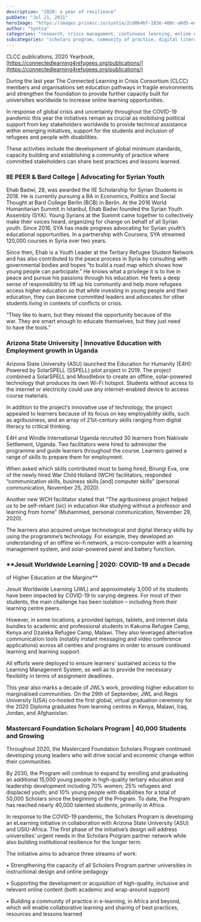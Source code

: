 ```yaml
---
description: "2020: a year of resilience"
pubDate: "Jul 21, 2021"
heroImage: "https://images.prismic.io/syntia/2cd0b4bf-183e-400c-a0d5-ed470887bef2_screenshot-2021-07-21-at-15.32.20.png?auto=compress,format"
author: "Syntia"
categories: "research, crisis managament, continuous learning, online education"
subcategories: "scholars program, community of practice, digital literacy skills, leadership development"
---
```


CLCC publications, 2020 Yearbook, [https://connectedlearning4refugees.org/publications/](https://connectedlearning4refugees.org/publications/)

During the last year The Connected Learning in Crisis Consortium (CLCC) members and organisations set education pathways in fragile environments and strengthen the foundation to provide further capacity built for universities worldwide to increase online learning opportunities.

In response of global crisis and uncertainty throughout the COVID-19 pandemic this year the initiatives remain as crucial as mobilising political support from key stakeholders worldwide to provide technical assistance within emerging initiatives, support for the students and inclusion of refugees and people with disabilities.

These activities include the development of global minimum standards, capacity building and establishing a community of practice where committed stakeholders can share best practices and lessons learned.

### **IIE PEER & Bard College | Advocating for Syrian Youth**

Ehab Badwi, 28, was awarded the IIE Scholarship for Syrian Students in 2018. He is currently pursuing a BA in Economics, Politics and Social Thought at Bard College Berlin (BCB) in Berlin. At the 2016 World Humanitarian Summit in Istanbul, Ehab Badwi founded the Syrian Youth Assembly (SYA). Young Syrians at the Summit came together to collectively make their voices heard, organizing for change on behalf of all Syrian youth. Since 2016, SYA has made progress advocating for Syrian youth’s educational opportunities. In a partnership with Coursera, SYA streamed 120,000 courses in Syria over two years.

Since then, Ehab is a Youth Leader at the Tertiary Refugee Student Network and has also contributed to the peace process in Syria by consulting with governmental bodies and hopes “to build a road map which shows how young people can participate.” He knows what a privilege it is to live in peace and pursue his passions through his education. He feels a deep sense of responsibility to lift up his community and help more refugees access higher education so that while investing in young people and their education, they can become committed leaders and advocates for other students living in contexts of conflicts or crisis.

“They like to learn, but they missed the opportunity because of the war. They are smart enough to educate themselves, but they just need to have the tools.”

### **Arizona State University | Innovative Education with Employment growth in Uganda**

Arizona State University (ASU) launched the Education for Humanity (E4H): Powered by SolarSPELL (SSPELL) pilot project in 2019. The project combined a SolarSPELL and Moodlebox to create an offline, solar-powered technology that produces its own Wi-Fi hotspot. Students without access to the internet or electricity could use any internet-enabled device to access course materials.

In addition to the project’s innovative use of technology, the project appealed to learners because of its focus on key employability skills, such as agribusiness, and an array of 21st-century skills ranging from digital literacy to critical thinking.

E4H and Windle International Uganda recruited 30 learners from Nakivale Settlement, Uganda. Two facilitators were hired to administer the programme and guide learners throughout the course. Learners gained a range of skills to prepare them for employment.

When asked which skills contributed most to being hired, Birungi Eva, one of the newly hired War Child Holland (WCH) facilitators, responded “communication skills, business skills \[and\] computer skills” (personal communication, November 25, 2020).

Another new WCH facilitator stated that “The agribusiness project helped us to be self-reliant (sic) in education like studying without a professor and learning from home” (Muhammed, personal communication, November 29, 2020).

The learners also acquired unique technological and digital literacy skills by using the programme’s technology. For example, they developed an understanding of an offline wi-fi network, a micro-computer with a learning management system, and solar-powered panel and battery function.

### **Jesuit Worldwide Learning | 2020: COVID-19 and a Decade  
of Higher Education at the Margins**

Jesuit Worldwide Learning (JWL) and approximately 3,000 of its students have been impacted by COVID-19 to varying degrees. For most of their students, the main challenge has been isolation – including from their learning centre peers.

However, in some locations, a provided laptops, tablets, and internet data bundles to academic and professional students in Kakuma Refugee Camp, Kenya and Dzaleka Refugee Camp, Malawi. They also leveraged alternative communication tools (notably instant messaging and video conference applications) across all centres and programs in order to ensure continued learning and learning support.

All efforts were deployed to ensure learners’ sustained access to the Learning Management System, as well as to provide the necessary flexibility in terms of assignment deadlines.

This year also marks a decade of JWL’s work, providing higher education to marginalised communities. On the 29th of September, JWL and Regis University (USA) co-hosted the first global, virtual graduation ceremony for the 2020 Diploma graduates from learning centres in Kenya, Malawi, Iraq, Jordan, and Afghanistan.

### **Mastercard Foundation Scholars Program | 40,000 Students and Growing**

Throughout 2020, the Mastercard Foundation Scholars Program continued developing young leaders who will drive social and economic change within their communities.

By 2030, the Program will continue to expand by enrolling and graduating an additional 15,000 young people in high-quality tertiary education and leadership development including 70% women; 25% refugees and displaced youth; and 10% young people with disabilities for a total of 50,000 Scholars since the beginning of the Program. To date, the Program has reached nearly 40,000 talented students, primarily in Africa.

In response to the COVID-19 pandemic, the Scholars Program is developing an eLearning initiative in collaboration with Arizona State University (ASU) and USIU-Africa. The first phase of the initiative’s design will address universities’ urgent needs in the Scholars Program partner network while also building institutional resilience for the longer term.

The initiative aims to advance three streams of work:

• Strengthening the capacity of all Scholars Program partner universities in instructional design and online pedagogy

• Supporting the development or acquisition of high-quality, inclusive and relevant online content (both academic and wrap-around support)

• Building a community of practice in e-learning, in Africa and beyond, which will enable collaborative learning and sharing of best practices, resources and lessons learned